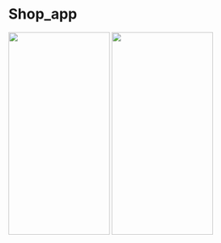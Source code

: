 # Shop_app



<img src="https://github.com/sevdeaydiin/Shop_app/assets/74006598/c98a9ad6-8763-4bee-a655-97213909b9b9" width="200" height="400" />


<img src="![Simulator Screenshot - iPhone 14 Pro - 2023-09-17 at 00 56 59](https://github.com/sevdeaydiin/Shop_app/assets/74006598/c98a9ad6-8763-4bee-a655-97213909b9b9)" width="200" height="400" />


